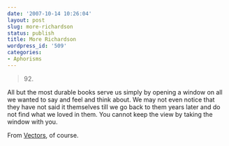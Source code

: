 ```yaml
---
date: '2007-10-14 10:26:04'
layout: post
slug: more-richardson
status: publish
title: More Richardson
wordpress_id: '509'
categories:
- Aphorisms
---
```





> 92.
All but the most durable books serve us simply
by opening a window on all we wanted to say
and feel and think about. We may not even
notice that they have not said it themselves till
we go back to them years later and do not find
what we loved in them. You cannot keep
the view by taking the window with you.


From [Vectors](http://www.phfactor.net/wp/2007/06/17/this-man-is-one-of-my-heros/), of course.
